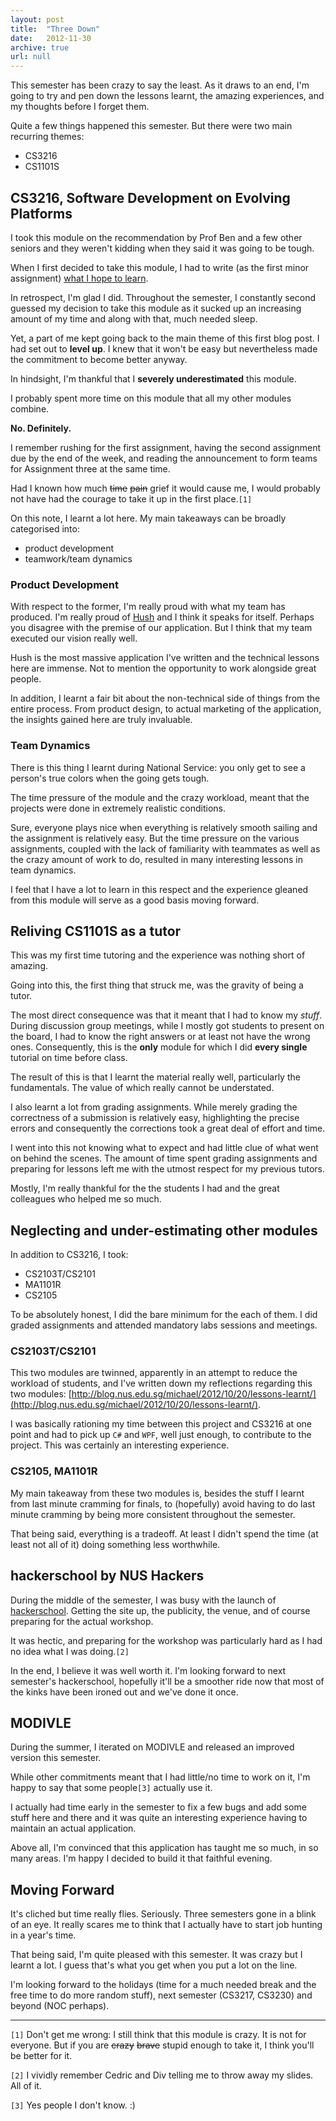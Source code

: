 ```yaml
---
layout: post
title:  "Three Down"
date:   2012-11-30
archive: true
url: null
---
```


This semester has been crazy to say the least. As it draws to an end, I'm going to try and pen down the lessons learnt, the amazing experiences, and my thoughts before I forget them.
<!--more-->

Quite a few things happened this semester.  But there were two main recurring themes:

- CS3216
- CS1101S

## CS3216, Software Development on Evolving Platforms
I took this module on the recommendation by Prof Ben and a few other seniors and they weren't kidding when they said it was going to be tough.

When I first decided to take this module, I had to write (as the first minor assignment) [what I hope to learn](/blog/what-i-hope-to-learn).

In retrospect, I'm glad I did. Throughout the semester, I constantly second guessed my decision to take this module as it sucked up an increasing amount of my time and along with that, much needed sleep.

Yet, a part of me kept going back to the main theme of this first blog post. I had set out to __level up__. I knew that it won't be easy but nevertheless made the commitment to become better anyway.

In hindsight, I'm thankful that I __severely underestimated__ this module.

I probably spent more time on this module that all my other modules combine.

__No. Definitely.__

I remember rushing for the first assignment, having the second assignment due by the end of the week, and reading the announcement to form teams for Assignment three at the same time.

Had I known how much <del>time</del> <del>pain</del> grief it would cause me, I would probably not have had the courage to take it up in the first place.`[1]`

On this note, I learnt a lot here. My main takeaways can be broadly categorised into:

- product development
- teamwork/team dynamics

### Product Development
With respect to the former, I'm really proud with what my team has produced. I'm really proud of [Hush](http://hush.sh) and I think it speaks for itself. Perhaps you disagree with the premise of our application. But I think that my team executed our vision really well.

Hush is the most massive application I've written and the technical lessons here are immense. Not to mention the opportunity to work alongside great people.

In addition, I learnt a fair bit about the non-technical side of things from the entire process. From product design, to actual marketing of the application, the insights gained here are truly invaluable.

### Team Dynamics
There is this thing I learnt during National Service: you only get to see a person's true colors when the going gets tough.

The time pressure of the module and the crazy workload, meant that the projects were done in extremely realistic conditions.

Sure, everyone plays nice when everything is relatively smooth sailing and the assignment is relatively easy. But the time pressure on the various assignments, coupled with the lack of familiarity with teammates as well as the crazy amount of work to do, resulted in many interesting lessons in team dynamics.

I feel that I have a lot to learn in this respect and the experience gleaned from this module will serve as a good basis moving forward.

## Reliving CS1101S as a tutor
This was my first time tutoring and the experience was nothing short of amazing.

Going into this, the first thing that struck me, was the gravity of being a tutor.

The most direct consequence was that it meant that I had to know my _stuff_. During discussion group meetings, while I mostly got students to present on the board, I had to know the right answers or at least not have the wrong ones. Consequently, this is the __only__ module for which I did __every single__ tutorial on time before class.

The result of this is that I learnt the material really well, particularly the fundamentals. The value of which really cannot be understated.

I also learnt a lot from grading assignments. While merely grading the correctness of a submission is relatively easy, highlighting the precise errors and consequently the corrections took a great deal of effort and time.

I went into this not knowing what to expect and had little clue of what went on behind the scenes. The amount of time spent grading assignments and preparing for lessons left me with the utmost respect for my previous tutors.

Mostly, I'm really thankful for the the students I had and the great colleagues who helped me so much.

## Neglecting and under-estimating other modules
In addition to CS3216, I took:

- CS2103T/CS2101
- MA1101R
- CS2105

To be absolutely honest, I did the bare minimum for the each of them. I did graded assignments and attended mandatory labs sessions and meetings.

### CS2103T/CS2101
This two modules are twinned, apparently in an attempt to reduce the workload of students, and I've written down my reflections regarding this two modules: [http://blog.nus.edu.sg/michael/2012/10/20/lessons-learnt/](http://blog.nus.edu.sg/michael/2012/10/20/lessons-learnt/).

I was basically rationing my time between this project and CS3216 at one point and had to pick up `C#` and `WPF`, well just enough, to contribute to the project. This was certainly an interesting experience.

### CS2105, MA1101R
My main takeaway from these two modules is, besides the stuff I learnt from last minute cramming for finals, to (hopefully) avoid having to do last minute cramming by being more consistent throughout the semester.

That being said, everything is a tradeoff. At least I didn't spend the time (at least not all of it) doing something less worthwhile.

## hackerschool by NUS Hackers
During the middle of the semester, I was busy with the launch of [hackerschool](http://school.nushackers.org). Getting the site up, the publicity, the venue, and of course preparing for the actual workshop.

It was hectic, and preparing for the workshop was particularly hard as I had no idea what I was doing.`[2]`

In the end, I believe it was well worth it. I'm looking forward to next semester's hackerschool, hopefully it'll be a smoother ride now that most of the kinks have been ironed out and we've done it once.

## MODIVLE
During the summer, I iterated on MODIVLE and released an improved version this semester.

While other commitments meant that I had little/no time to work  on it, I'm happy to say that some people`[3]` actually use it.

I actually had time early in the semester to fix a few bugs and add some stuff here and there and it was quite an interesting experience having to maintain an actual application.

Above all, I'm convinced that this application has taught me so much, in so many areas. I'm happy I decided to build it that faithful evening.

## Moving Forward
It's cliched but time really flies. Seriously. Three semesters gone in a blink of an eye. It really scares me to think that I actually have to start job hunting in a year's time.

That being said, I'm quite pleased with this semester. It was crazy but I learnt a lot. I guess that's what you get when you put a lot on the line.

I'm looking forward to the holidays (time for a much needed break and the free time to do more random stuff), next semester (CS3217, CS3230) and beyond (NOC perhaps).

---
  
`[1]` Don't get me wrong: I still think that this module is crazy. It is not for everyone. But if you are <del>crazy</del> <del>brave</del> stupid enough to take it, I think you'll be better for it.

`[2]` I vividly remember Cedric and Div telling me to throw away my slides. All of it.

`[3]` Yes people I don't know. :)
